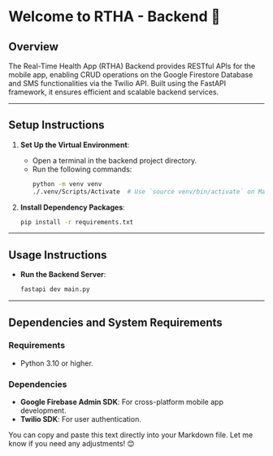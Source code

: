 # Welcome to RTHA - Backend 👋

## Overview
The Real-Time Health App (RTHA) Backend provides RESTful APIs for the mobile app, enabling CRUD operations on the Google Firestore Database and SMS functionalities via the Twilio API. Built using the FastAPI framework, it ensures efficient and scalable backend services.

---

## Setup Instructions

1. **Set Up the Virtual Environment**:
   - Open a terminal in the backend project directory.
   - Run the following commands:
     ```bash
     python -m venv venv
     ./.venv/Scripts/Activate  # Use `source venv/bin/activate` on Mac/Linux
     ```

2. **Install Dependency Packages**:
   ```bash
   pip install -r requirements.txt
   ```

---

## Usage Instructions
- **Run the Backend Server**:
  ```bash
  fastapi dev main.py
  ```

---

## Dependencies and System Requirements

### Requirements
- Python 3.10 or higher.

### Dependencies
- **Google Firebase Admin SDK**: For cross-platform mobile app development.
- **Twilio SDK**: For user authentication.

You can copy and paste this text directly into your Markdown file. Let me know if you need any adjustments! 😊